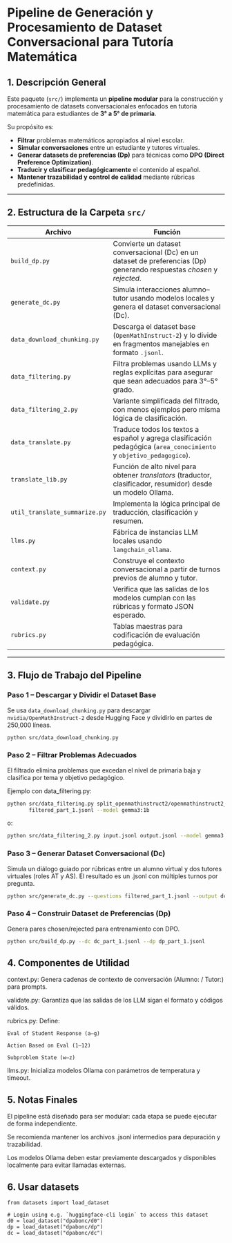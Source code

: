 # **Pipeline de Generación y Procesamiento de Dataset Conversacional para Tutoría Matemática**

## **1. Descripción General**

Este paquete (`src/`) implementa un **pipeline modular** para la construcción y procesamiento de datasets conversacionales enfocados en tutoría matemática para estudiantes de **3° a 5° de primaria**.

Su propósito es:

- **Filtrar** problemas matemáticos apropiados al nivel escolar.
- **Simular conversaciones** entre un estudiante y tutores virtuales.
- **Generar datasets de preferencias (Dp)** para técnicas como **DPO (Direct Preference Optimization)**.
- **Traducir y clasificar pedagógicamente** el contenido al español.
- **Mantener trazabilidad y control de calidad** mediante rúbricas predefinidas.

---

## **2. Estructura de la Carpeta `src/`**

| Archivo | Función |
|---------|---------|
| `build_dp.py` | Convierte un dataset conversacional (Dc) en un dataset de preferencias (Dp) generando respuestas *chosen* y *rejected*. |
| `generate_dc.py` | Simula interacciones alumno–tutor usando modelos locales y genera el dataset conversacional (Dc). |
| `data_download_chunking.py` | Descarga el dataset base (`OpenMathInstruct-2`) y lo divide en fragmentos manejables en formato `.jsonl`. |
| `data_filtering.py` | Filtra problemas usando LLMs y reglas explícitas para asegurar que sean adecuados para 3°–5° grado. |
| `data_filtering_2.py` | Variante simplificada del filtrado, con menos ejemplos pero misma lógica de clasificación. |
| `data_translate.py` | Traduce todos los textos a español y agrega clasificación pedagógica (`area_conocimiento` y `objetivo_pedagogico`). |
| `translate_lib.py` | Función de alto nivel para obtener *translators* (traductor, clasificador, resumidor) desde un modelo Ollama. |
| `util_translate_summarize.py` | Implementa la lógica principal de traducción, clasificación y resumen. |
| `llms.py` | Fábrica de instancias LLM locales usando `langchain_ollama`. |
| `context.py` | Construye el contexto conversacional a partir de turnos previos de alumno y tutor. |
| `validate.py` | Verifica que las salidas de los modelos cumplan con las rúbricas y formato JSON esperado. |
| `rubrics.py` | Tablas maestras para codificación de evaluación pedagógica. |


---

## **3. Flujo de Trabajo del Pipeline**

### **Paso 1 – Descargar y Dividir el Dataset Base**
Se usa `data_download_chunking.py` para descargar `nvidia/OpenMathInstruct-2` desde Hugging Face y dividirlo en partes de 250,000 líneas.

```bash
python src/data_download_chunking.py
```

### Paso 2 – Filtrar Problemas Adecuados

El filtrado elimina problemas que excedan el nivel de primaria baja y clasifica por tema y objetivo pedagógico.

Ejemplo con data_filtering.py:

```bash
python src/data_filtering.py split_openmathinstruct2/openmathinstruct2_part_1.jsonl \
       filtered_part_1.jsonl --model gemma3:1b
```

o:

```bash
python src/data_filtering_2.py input.jsonl output.jsonl --model gemma3:1b
```

### Paso 3 – Generar Dataset Conversacional (Dc)

Simula un diálogo guiado por rúbricas entre un alumno virtual y dos tutores virtuales (roles AT y AS). El resultado es un .jsonl con múltiples turnos por pregunta.

```bash
python src/generate_dc.py --questions filtered_part_1.jsonl --output dc_part_1.jsonl
```

### Paso 4 – Construir Dataset de Preferencias (Dp)

Genera pares chosen/rejected para entrenamiento con DPO.

```bash
python src/build_dp.py --dc dc_part_1.jsonl --dp dp_part_1.jsonl
```

## 4. Componentes de Utilidad

context.py: Genera cadenas de contexto de conversación (Alumno: / Tutor:) para prompts.

validate.py: Garantiza que las salidas de los LLM sigan el formato y códigos válidos.

rubrics.py: Define:

```
Eval of Student Response (a–g)

Action Based on Eval (1–12)

Subproblem State (w–z)
```

llms.py: Inicializa modelos Ollama con parámetros de temperatura y timeout.

## 5. Notas Finales

El pipeline está diseñado para ser modular: cada etapa se puede ejecutar de forma independiente.

Se recomienda mantener los archivos .jsonl intermedios para depuración y trazabilidad.

Los modelos Ollama deben estar previamente descargados y disponibles localmente para evitar llamadas externas.

## 6. Usar datasets

```
from datasets import load_dataset

# Login using e.g. `huggingface-cli login` to access this dataset
d0 = load_dataset("dpabonc/d0")
dp = load_dataset("dpabonc/dp")
dc = load_dataset("dpabonc/dc")

```

